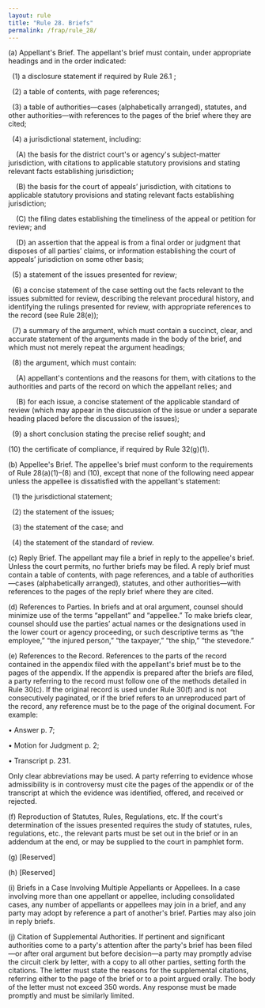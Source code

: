 ```yaml
---
layout: rule
title: "Rule 28. Briefs"
permalink: /frap/rule_28/
---
```


(a) Appellant's Brief. The appellant's brief must contain, under appropriate headings and in the order indicated:


&nbsp;&nbsp;(1) a disclosure statement if required by Rule 26.1 ;


&nbsp;&nbsp;(2) a table of contents, with page references;


&nbsp;&nbsp;(3) a table of authorities—cases (alphabetically arranged), statutes, and other authorities—with references to the pages of the brief where they are cited;


&nbsp;&nbsp;(4) a jurisdictional statement, including:


&nbsp;&nbsp;&nbsp;&nbsp;(A) the basis for the district court's or agency's subject-matter jurisdiction, with citations to applicable statutory provisions and stating relevant facts establishing jurisdiction;


&nbsp;&nbsp;&nbsp;&nbsp;(B) the basis for the court of appeals’ jurisdiction, with citations to applicable statutory provisions and stating relevant facts establishing jurisdiction;


&nbsp;&nbsp;&nbsp;&nbsp;(C) the filing dates establishing the timeliness of the appeal or petition for review; and


&nbsp;&nbsp;&nbsp;&nbsp;(D) an assertion that the appeal is from a final order or judgment that disposes of all parties’ claims, or information establishing the court of appeals’ jurisdiction on some other basis;


&nbsp;&nbsp;(5) a statement of the issues presented for review;


&nbsp;&nbsp;(6) a concise statement of the case setting out the facts relevant to the issues submitted for review, describing the relevant procedural history, and identifying the rulings presented for review, with appropriate references to the record (see Rule 28(e));


&nbsp;&nbsp;(7) a summary of the argument, which must contain a succinct, clear, and accurate statement of the arguments made in the body of the brief, and which must not merely repeat the argument headings;


&nbsp;&nbsp;(8) the argument, which must contain:


&nbsp;&nbsp;&nbsp;&nbsp;(A) appellant's contentions and the reasons for them, with citations to the authorities and parts of the record on which the appellant relies; and


&nbsp;&nbsp;&nbsp;&nbsp;(B) for each issue, a concise statement of the applicable standard of review (which may appear in the discussion of the issue or under a separate heading placed before the discussion of the issues);


&nbsp;&nbsp;(9) a short conclusion stating the precise relief sought; and


(10) the certificate of compliance, if required by Rule 32(g)(1).


(b) Appellee's Brief. The appellee's brief must conform to the requirements of Rule 28(a)(1)–(8) and (10), except that none of the following need appear unless the appellee is dissatisfied with the appellant's statement:


&nbsp;&nbsp;(1) the jurisdictional statement;


&nbsp;&nbsp;(2) the statement of the issues;


&nbsp;&nbsp;(3) the statement of the case; and


&nbsp;&nbsp;(4) the statement of the standard of review.


(c) Reply Brief. The appellant may file a brief in reply to the appellee's brief. Unless the court permits, no further briefs may be filed. A reply brief must contain a table of contents, with page references, and a table of authorities—cases (alphabetically arranged), statutes, and other authorities—with references to the pages of the reply brief where they are cited.


(d) References to Parties. In briefs and at oral argument, counsel should minimize use of the terms “appellant” and “appellee.” To make briefs clear, counsel should use the parties’ actual names or the designations used in the lower court or agency proceeding, or such descriptive terms as “the employee,” “the injured person,” “the taxpayer,” “the ship,” “the stevedore.”


(e) References to the Record. References to the parts of the record contained in the appendix filed with the appellant's brief must be to the pages of the appendix. If the appendix is prepared after the briefs are filed, a party referring to the record must follow one of the methods detailed in Rule 30(c). If the original record is used under Rule 30(f) and is not consecutively paginated, or if the brief refers to an unreproduced part of the record, any reference must be to the page of the original document. For example:


• Answer p. 7;


• Motion for Judgment p. 2;


• Transcript p. 231.


Only clear abbreviations may be used. A party referring to evidence whose admissibility is in controversy must cite the pages of the appendix or of the transcript at which the evidence was identified, offered, and received or rejected.


(f) Reproduction of Statutes, Rules, Regulations, etc. If the court's determination of the issues presented requires the study of statutes, rules, regulations, etc., the relevant parts must be set out in the brief or in an addendum at the end, or may be supplied to the court in pamphlet form.


(g) [Reserved]


(h) [Reserved]


(i) Briefs in a Case Involving Multiple Appellants or Appellees. In a case involving more than one appellant or appellee, including consolidated cases, any number of appellants or appellees may join in a brief, and any party may adopt by reference a part of another's brief. Parties may also join in reply briefs.


(j) Citation of Supplemental Authorities. If pertinent and significant authorities come to a party's attention after the party's brief has been filed—or after oral argument but before decision—a party may promptly advise the circuit clerk by letter, with a copy to all other parties, setting forth the citations. The letter must state the reasons for the supplemental citations, referring either to the page of the brief or to a point argued orally. The body of the letter must not exceed 350 words. Any response must be made promptly and must be similarly limited.